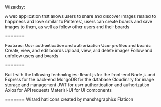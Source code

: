 Wizardsy: 

A web application that allows users to share and discover images related to happiness and love similar to Pinterest, users can create boards and save images to them, as well as follow other users and their boards

=======

Features: 
User authentication and authorization
User profiles and boards
Create, view, and edit boards
Upload, view, and delete images
Follow and unfollow users and boards

=======

Built with the following technologies:
React.js for the front-end
Node.js and Express for the back-end
MongoDB for the database
Cloudinary for image storage and management
JWT for user authentication and authorization
Axios for API requests
Material-UI for UI components

=======
Wizard hat icons created by manshagraphics Flaticon